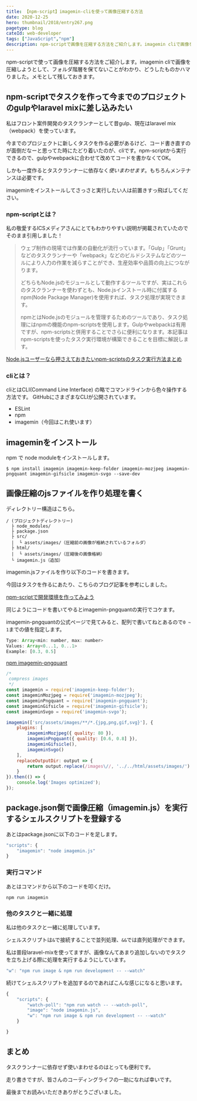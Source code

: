 ```yaml
---
title: 【npm-script】imagemin-cliを使って画像圧縮する方法
date: 2020-12-25
hero: thumbnail/2018/entry267.png
pagetype: blog
cateId: web-developer
tags: ["JavaScript","npm"]
description: npm-scriptで画像を圧縮する方法をご紹介します。imagemin cliで画像を圧縮しようとして、フォルダ階層を保てないことがわかり、どうしたものかハマりました。メモとして残しておきます。
---
```

npm-scriptで使って画像を圧縮する方法をご紹介します。imagemin cliで画像を圧縮しようとして、フォルダ階層を保てないことがわかり、どうしたものかハマりました。メモとして残しておきます。
<prof></prof>

<toc id="/blogs/entry413/"></toc>

## npm-scriptでタスクを作って今までのプロジェクトのgulpやlaravel mixに差し込みたい

私はフロント案件開発のタスクランナーとして昔gulp、現在はlaravel mix（webpack）を使っています。

今までのプロジェクトに新しくタスクを作る必要があるけど、コード書き直すのが面倒だなーと思ってた時にたどり着いたのが、cliです。npm-scriptから実行できるので、gulpやwebpackに合わせて改めてコードを書かなくてOK。

しかも一度作るとタスクランナーに依存なく*使いまわせます*。もちろんメンテナンスは必要です。

imageminをインストールしてさっさと実行したい人は前置きすっ飛ばしてください。

### npm-scriptとは？
私の敬愛するICSメディアさんにとてもわかりやすい説明が掲載されていたのでそのまま引用しました！

> ウェブ制作の現場では作業の自動化が流行っています。「Gulp」「Grunt」などのタスクランナーや「webpack」などのビルドシステムなどのツールにより人力の作業を減らすことができ、生産効率や品質の向上につながります。
>
> どちらもNode.jsのモジュールとして動作するツールですが、実はこれらのタスクランナーを使わずとも、Node.jsインストール時に付属するnpm(Node Package Manager)を使用すれば、タスク処理が実現できます。
>
> npmとはNode.jsのモジュールを管理するためのツールであり、タスク処理にはnpmの機能のnpm-scriptsを使用します。Gulpやwebpackは有用ですが、npm-scriptsと併用することでさらに便利になります。本記事はnpm-scriptsを使ったタスク実行環境が構築できることを目標に解説します。

[Node.jsユーザーなら押さえておきたいnpm-scriptsのタスク実行方法まとめ](https://ics.media/entry/12226/)

### cliとは？
cliとはCLI(Command Line Interface) の略でコマンドラインから色々操作する方法です。
GitHubにさまざまなCLIが公開されています。

* ESLint
* npm
* imagemin（今回はこれ使います）

## imageminをインストール

npm で node moduleをインストールします。

```
$ npm install imagemin imagemin-keep-folder imagemin-mozjpeg imagemin-pngquant imagemin-gifsicle imagemin-svgo --save-dev
```

## 画像圧縮のjsファイルを作り処理を書く

ディレクトリー構造はこちら。

```
/ (プロジェクトディレクトリー)
  ├ node_modules/
  ├ package.json
  ├ src/
  |  └ assets/images/（圧縮前の画像が格納されているフォルダ）
  ├ html/
  |  └ assets/images/（圧縮後の画像格納）
  └ imagemin.js（追加）
```

imagemin.jsファイルを作り以下のコードを書きます。

今回はタスクを作るにあたり、こちらのブログ記事を参考にしました。

[npm-scriptで開発環境を作ってみよう](https://olein-design.com/blog/build-webpage-by-npm-script)

同じようにコードを書いてやるとimagemin-pngquantの実行でコケます。

imagemin-pngquantの公式ページで見てみると、配列で書いてねとあるので`0 ~ 1`までの値を指定します。

```js
Type: Array<min: number, max: number>
Values: Array<0...1, 0...1>
Example: [0.3, 0.5]
```
[npm imagemin-pngquant](https://www.npmjs.com/package/imagemin-pngquant)

```js
/*
 compress images
 */
const imagemin = require('imagemin-keep-folder');
const imageminMozjpeg = require('imagemin-mozjpeg');
const imageminPngquant = require('imagemin-pngquant');
const imageminGifsicle = require('imagemin-gifsicle');
const imageminSvgo = require('imagemin-svgo');

imagemin(['src/assets/images/**/*.{jpg,png,gif,svg}'], {
	plugins: [
		imageminMozjpeg({ quality: 80 }),
		imageminPngquant({ quality: [0.6, 0.8] }),
		imageminGifsicle(),
		imageminSvgo()
	],
	replaceOutputDir: output => {
		return output.replace(/images\//, '../../html/assets/images/')
	}
}).then(() => {
	console.log('Images optimized');
});
```
## package.json側で画像圧縮（imagemin.js）を実行するシェルスクリプトを登録する
あとはpackage.jsonに以下のコードを足します。

```js
"scripts": {
	"imagemin": "node imagemin.js"
}
```

### 実行コマンド
あとはコマンドから以下のコードを叩くだけ。

```
npm run imagemin
```

### 他のタスクと一緒に処理
私は他のタスクと一緒に処理しています。

シェルスクリプトは`&`で接続することで並列処理、`&&`では直列処理ができます。

私は普段laravel-mixを使ってますが、画像なんてあまり追加しないのでタスクを立ち上げる際に処理を実行するようにしています。

```js
"w": "npm run image & npm run development -- --watch"
```
続けてシェルスクリプトを追加するのであればこんな感じになると思います。
```js
{
	"scripts": {
		"watch-poll": "npm run watch -- --watch-poll",
		"image": "node imagemin.js",
		"w": "npm run image & npm run development -- --watch"
	}

}
```

## まとめ
タスクランナーに依存せず使いまわせるのはとっても便利です。

走り書きですが、皆さんのコーディングライフの一助になれば幸いです。

最後までお読みいただきありがとうございました。
